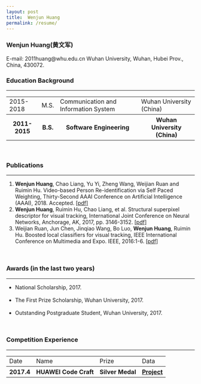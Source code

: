 ```yaml
---
layout: post
title:  Wenjun Huang
permalink: /resume/
---
```


<h3><b>Wenjun Huang(黄文军)</b></h3> E-mail: 2011huang@whu.edu.cn
Wuhan University, Wuhan, Hubei Prov., China, 430072.


<h3><strong> Education Background</strong> </h3>
<hr noshade/>
<p align='center'>
	<table id="table" class="table table-bordered table-striped table-condensed">
	<tr>   
	<td >2015-2018</td>
	<td>M.S.</td>
	<td> Communication and Information System</td>
	<td> Wuhan University (China) </td>
	</tr>
	<tr>   
	<th >2011-2015</th>
	<th> B.S.</th>
	<th> Software Engineering</th>
	<th> Wuhan University (China)  </th>
	</tr>
	</table>
</p>

<br>
<h3><strong> Publications</strong> </h3>
<hr noshade/>
<ol>
<li> <b> Wenjun Huang</b>, Chao Liang, Yu Yi, Zheng Wang, Weijian Ruan and Ruimin Hu. Video-based Person Re-identification via Self Paced Weighting, Thirty-Second AAAI Conference on Artificial Intelligence (AAAI), 2018. Accepted. <a href="http://mmap.whu.edu.cn/wp-content/uploads/2017/11/aaai-18_wenjun_huang.pdf">[pdf]</a> </li>
<li><b>Wenjun Huang</b>, Ruimin Hu, Chao Liang, et al. Structural superpixel descriptor for visual tracking, International Joint Conference on Neural Networks, Anchorage, AK, 2017, pp. 3146-3152. <a href="http://ieeexplore.ieee.org/document/7966248/">[pdf]</a><br></li>
<li>Weijian Ruan, Jun Chen, Jinqiao Wang, Bo Luo, <b>Wenjun Huang</b>, Ruimin Hu. Boosted local classifiers for visual tracking, IEEE International Conference on Multimedia and Expo. IEEE, 2016:1-6. <a href="http://xueshu.baidu.com/s?wd=paperuri%3A%280360dcd84af6cb13845183be4ec5f6ec%29&filter=sc_long_sign&tn=SE_xueshusource_2kduw22v&sc_vurl=http%3A%2F%2Fieeexplore.ieee.org%2Fdocument%2F7552903%2F&ie=utf-8&sc_us=3432304471175397605">[pdf]</a></li>
</ol>

<br>
<h3><strong> Awards (in the last two years)</strong> </h3>
<hr noshade/>
<ul>
<li> National Scholarship, 2017. </li>
<br/>
<li> The First Prize Scholarship, Wuhan University, 2017. </li>
<br/>
<li> Outstanding Postgraduate Student, Wuhan University, 2017. </li>
</ul>

<br>
<h3> <strong> Competition Experience</strong> </h3>
<hr noshade/>
<p align='center'>
	<table id="table" class="table table-bordered table-striped table-condensed">
	<tr>   
	<td >Date</td>
	<td>Name</td>
	<td> Prize</td>
	<td> Data</td>
	</tr>
	<tr>   
	<th >2017.4</th>
	<th> HUAWEI Code Craft</th>
	<th> Silver Medal</th>
	<th> <a href="https://github.com/hubery94/CDN_HUAWEI">Project</a></th>
	</tr>
	</table>
</p>

